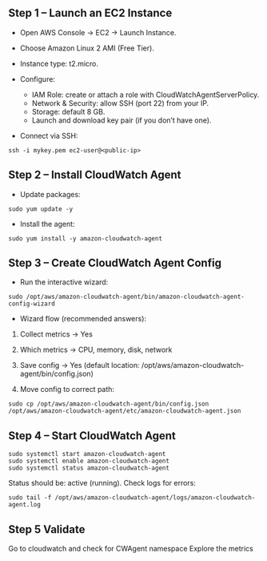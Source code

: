 ## Step 1 – Launch an EC2 Instance

- Open AWS Console → EC2 → Launch Instance.
- Choose Amazon Linux 2 AMI (Free Tier).
- Instance type: t2.micro.
- Configure:
  - IAM Role: create or attach a role with CloudWatchAgentServerPolicy.
  - Network & Security: allow SSH (port 22) from your IP.
  - Storage: default 8 GB.
  - Launch and download key pair (if you don’t have one).

- Connect via SSH:
```
ssh -i mykey.pem ec2-user@<public-ip>
```

## Step 2 – Install CloudWatch Agent

- Update packages:
```
sudo yum update -y
```

- Install the agent:
```
sudo yum install -y amazon-cloudwatch-agent
```

## Step 3 – Create CloudWatch Agent Config

- Run the interactive wizard:
```
sudo /opt/aws/amazon-cloudwatch-agent/bin/amazon-cloudwatch-agent-config-wizard
```

- Wizard flow (recommended answers):

1. Collect metrics → Yes
2. Which metrics → CPU, memory, disk, network
3. Save config → Yes (default location: /opt/aws/amazon-cloudwatch-agent/bin/config.json)

4. Move config to correct path:
```
sudo cp /opt/aws/amazon-cloudwatch-agent/bin/config.json /opt/aws/amazon-cloudwatch-agent/etc/amazon-cloudwatch-agent.json
```

## Step 4 – Start CloudWatch Agent
```
sudo systemctl start amazon-cloudwatch-agent
sudo systemctl enable amazon-cloudwatch-agent
sudo systemctl status amazon-cloudwatch-agent
```


Status should be: active (running).
Check logs for errors:

```
sudo tail -f /opt/aws/amazon-cloudwatch-agent/logs/amazon-cloudwatch-agent.log
```

## Step 5 Validate
Go to cloudwatch and check for CWAgent namespace
Explore the metrics
